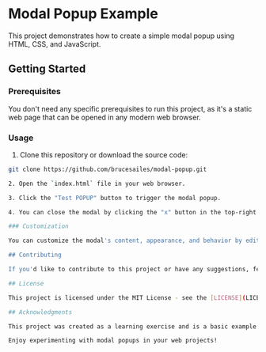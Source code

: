 # Modal Popup Example

This project demonstrates how to create a simple modal popup using HTML, CSS, and JavaScript.

## Getting Started

### Prerequisites

You don't need any specific prerequisites to run this project, as it's a static web page that can be opened in any modern web browser.

### Usage

1. Clone this repository or download the source code:
  ```bash
  git clone https://github.com/brucesailes/modal-popup.git

2. Open the `index.html` file in your web browser.

3. Click the "Test POPUP" button to trigger the modal popup.

4. You can close the modal by clicking the "x" button in the top-right corner or by clicking anywhere outside the modal.

### Customization

You can customize the modal's content, appearance, and behavior by editing the HTML, CSS, and JavaScript files provided in this project.

## Contributing

If you'd like to contribute to this project or have any suggestions, feel free to open an issue or submit a pull request.

## License

This project is licensed under the MIT License - see the [LICENSE](LICENSE) file for details.

## Acknowledgments

This project was created as a learning exercise and is a basic example of how to create a modal popup in a web page.

Enjoy experimenting with modal popups in your web projects!


